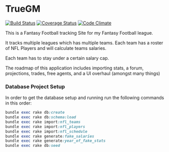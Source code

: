 # TrueGM

[![Build Status](https://travis-ci.org/Drosty/truegm.svg?branch=develop)](https://travis-ci.org/Drosty/truegm) [![Coverage Status](https://coveralls.io/repos/Drosty/truegm/badge.png?branch=master)](https://coveralls.io/r/Drosty/truegm?branch=master) [![Code Climate](https://codeclimate.com/github/Drosty/truegm.png)](https://codeclimate.com/github/Drosty/truegm)

This is a Fantasy Football tracking Site for my Fantasy Football league.

It tracks multiple leagues which has multiple teams.  Each team has a roster of NFL Players and will calculate teams salaries.

Each team has to stay under a certain salary cap.

The roadmap of this application includes importing stats, a forum, projections, trades, free agents, and a UI overhaul (amongst many things)

### Database Project Setup
In order to get the database setup and running run the following commands in this order:

``` ruby
bundle exec rake db:create
bundle exec rake db:schema:load
bundle exec rake import:nfl_teams
bundle exec rake import:nfl_players
bundle exec rake import:nfl_schedule
bundle exec rake generate:fake_salaries
bundle exec rake generate:year_of_fake_stats
bundle exec rake db:seed
```
